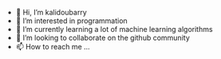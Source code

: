 - 👋 Hi, I’m kalidoubarry
- 👀 I’m interested in programmation 
- 🌱 I’m currently learning a lot of machine learning algorithms
- 💞️ I’m looking to collaborate on the github community
- 📫 How to reach me ...

<!---
kalidoubarry/kalidoubarry is a ✨ special ✨ repository because its `README.md` (this file) appears on your GitHub profile.
You can click the Preview link to take a look at your changes.
--->
